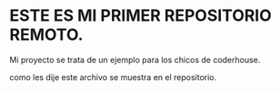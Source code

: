 # ESTE ES MI PRIMER REPOSITORIO REMOTO.

Mi proyecto se trata de un ejemplo para los chicos de coderhouse.

como les dije este archivo se muestra en el repositorio.